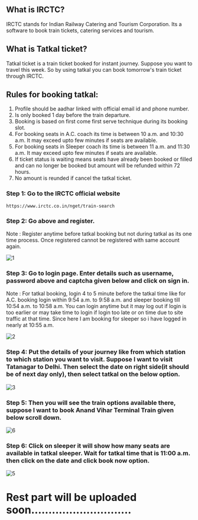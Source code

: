 ## What is IRCTC?

IRCTC stands for Indian Railway Catering and Tourism Corporation. Its a software to book train tickets, catering services and tourism.

## What is Tatkal ticket?

Tatkal ticket is a train ticket booked for instant journey. Suppose you want to travel this week. So by using tatkal you can book tomorrow's train ticket through IRCTC.

## Rules for booking tatkal:

1. Profile should be aadhar linked with official email id and phone number.
2. Is only booked 1 day before the train departure.
3. Booking is based on first come first serve technique during its booking slot.
4. For booking seats in A.C. coach its time is between 10 a.m. and 10:30 a.m. It may exceed upto few minutes if seats are available.
5. For booking seats in Sleeper coach its time is between 11 a.m. and 11:30 a.m. It may exceed upto few minutes if seats are available.
6. If ticket status is waiting means seats have already been booked or filled and can no longer be booked but amount will be refunded within 72 hours.
7. No amount is reunded if cancel the tatkal ticket.

### Step 1: Go to the IRCTC official website
    https://www.irctc.co.in/nget/train-search

### Step 2: Go above and register. 

Note : Register anytime before tatkal booking but not during tatkal as its one time process. Once registered cannot be registered with same account again.

![1](https://github.com/user-attachments/assets/520199ca-617d-48f0-bf1e-807c8f55858a)

### Step 3: Go to login page. Enter details such as username, password above and captcha given below and click on sign in.

Note : For tatkal booking, login 4 to 5 minute before the tatkal time like for A.C. booking login within 9:54 a.m. to 9:58  a.m. and sleeper booking till 10:54 a.m. to 10:58 a.m. You can login anytime but it may log out if login is too earlier or may take time to login if login too late or on time due to site traffic at that time. Since here I am booking for sleeper so i have logged in nearly at 10:55 a.m.

![2](https://github.com/user-attachments/assets/f4cfd92c-9517-4a02-8bf0-b607442486cb)

### Step 4: Put the details of your journey like from which station to which station you want to visit. Suppose I want to visit Tatanagar to Delhi. Then select the date on right side(it should be of next day only), then select tatkal on the below option.

![3](https://github.com/user-attachments/assets/abee59dc-bb66-48fb-af12-4a2ad567dd45)

### Step 5: Then you will see the train options available there, suppose I want to book Anand Vihar Terminal Train given below scroll down.

![6](https://github.com/user-attachments/assets/982d720d-51d1-4b9d-9020-cbdfd925d32e)

### Step 6: Click on sleeper it will show how many seats are available in tatkal sleeper. Wait for tatkal time that is 11:00 a.m. then click on the date and click book now option.

![5](https://github.com/user-attachments/assets/2f785847-18e8-4121-b4ea-54f5b9eddc60)



# Rest part will be uploaded soon.............................
